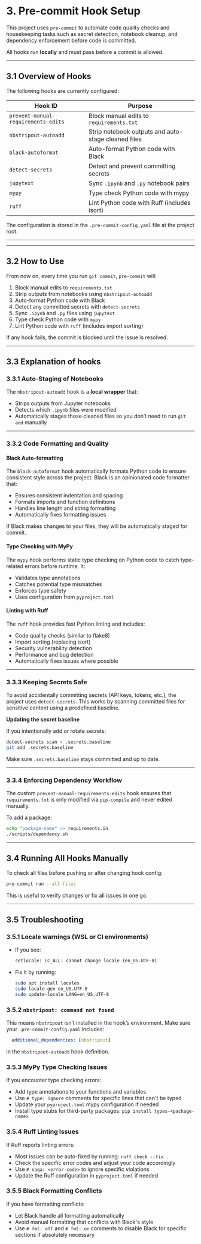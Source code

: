 # 3. Pre-commit Hook Setup

This project uses `pre-commit` to automate code quality checks and housekeeping tasks such as secret detection, notebook cleanup, and dependency enforcement before code is committed.

All hooks run **locally** and must pass before a commit is allowed.

---

## 3.1 Overview of Hooks

The following hooks are currently configured:

| Hook ID | Purpose |
| --- | --- |
| `prevent-manual-requirements-edits` | Block manual edits to `requirements.txt` |
| `nbstripout-autoadd` | Strip notebook outputs and auto-stage cleaned files |
| `black-autoformat` | Auto-format Python code with Black |
| `detect-secrets` | Detect and prevent committing secrets |
| `jupytext` | Sync `.ipynb` and `.py` notebook pairs |
| `mypy` | Type check Python code with mypy |
| `ruff` | Lint Python code with Ruff (includes isort) |

The configuration is stored in the `.pre-commit-config.yaml` file at the project root.

---

---

## 3.2 How to Use

From now on, every time you run `git commit`, `pre-commit` will:

1. Block manual edits to `requirements.txt`
2. Strip outputs from notebooks using `nbstripout-autoadd`
3. Auto-format Python code with Black
4. Detect any committed secrets with `detect-secrets`
5. Sync `.ipynb` and `.py` files using `jupytext`
6. Type check Python code with `mypy`
7. Lint Python code with `ruff` (includes import sorting)

If any hook fails, the commit is blocked until the issue is resolved.

---

## 3.3 Explanation of hooks

### 3.3.1 Auto-Staging of Notebooks

The `nbstripout-autoadd` hook is a **local wrapper** that:

- Strips outputs from Jupyter notebooks
- Detects which `.ipynb` files were modified
- Automatically stages those cleaned files so you don’t need to run `git add` manually

---

### 3.3.2 Code Formatting and Quality

#### Black Auto-formatting

The `black-autoformat` hook automatically formats Python code to ensure consistent style across the project. Black is an opinionated code formatter that:

- Ensures consistent indentation and spacing
- Formats imports and function definitions
- Handles line length and string formatting
- Automatically fixes formatting issues

If Black makes changes to your files, they will be automatically staged for commit.

#### Type Checking with MyPy

The `mypy` hook performs static type checking on Python code to catch type-related errors before runtime. It:

- Validates type annotations
- Catches potential type mismatches
- Enforces type safety
- Uses configuration from `pyproject.toml`

#### Linting with Ruff

The `ruff` hook provides fast Python linting and includes:

- Code quality checks (similar to flake8)
- Import sorting (replacing isort)
- Security vulnerability detection
- Performance and bug detection
- Automatically fixes issues where possible

---

### 3.3.3 Keeping Secrets Safe

To avoid accidentally committing secrets (API keys, tokens, etc.), the project uses `detect-secrets`. This works by scanning committed files for sensitive content using a predefined baseline.

**Updating the secret baseline**

If you intentionally add or rotate secrets:

```bash
detect-secrets scan > .secrets.baseline
git add .secrets.baseline
```

Make sure `.secrets.baseline` stays committed and up to date.

---

### 3.3.4 Enforcing Dependency Workflow

The custom `prevent-manual-requirements-edits` hook ensures that `requirements.txt` is only modified via `pip-compile` and never edited manually.

To add a package:

```bash
echo "package-name" >> requirements.in
./scripts/dependency.sh
```

---

## 3.4 Running All Hooks Manually

To check all files before pushing or after changing hook config:

```bash
pre-commit run --all-files
```

This is useful to verify changes or fix all issues in one go.

---

## 3.5 Troubleshooting

### 3.5.1 Locale warnings (WSL or CI environments)

- If you see:
    
    ```bash
    setlocale: LC_ALL: cannot change locale (en_US.UTF-8)
    ```
    
- Fix it by running:
    
    ```bash
    sudo apt install locales
    sudo locale-gen en_US.UTF-8
    sudo update-locale LANG=en_US.UTF-8
    ```
    

### 3.5.2 `nbstripout: command not found`

This means `nbstripout` isn’t installed in the hook’s environment. Make sure your `.pre-commit-config.yaml` includes:

```yaml
  additional_dependencies: [nbstripout]
```

in the `nbstripout-autoadd` hook definition.

### 3.5.3 MyPy Type Checking Issues

If you encounter type checking errors:

- Add type annotations to your functions and variables
- Use `# type: ignore` comments for specific lines that can't be typed
- Update your `pyproject.toml` mypy configuration if needed
- Install type stubs for third-party packages: `pip install types-<package-name>`

### 3.5.4 Ruff Linting Issues

If Ruff reports linting errors:

- Most issues can be auto-fixed by running: `ruff check --fix .`
- Check the specific error codes and adjust your code accordingly
- Use `# noqa: <error-code>` to ignore specific violations
- Update the Ruff configuration in `pyproject.toml` if needed

### 3.5.5 Black Formatting Conflicts

If you have formatting conflicts:

- Let Black handle all formatting automatically
- Avoid manual formatting that conflicts with Black's style
- Use `# fmt: off` and `# fmt: on` comments to disable Black for specific sections if absolutely necessary
